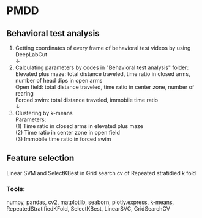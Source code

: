 # PMDD

## Behavioral test analysis
1. Getting coordinates of every frame of behavioral test videos by using DeepLabCut  
↓  
2. Calculating parameters by codes in "Behavioral test analysis" folder:  
Elevated plus maze: total distance traveled, time ratio in closed arms, number of head dips in open arms  
Open field: total distance traveled, time ratio in center zone, number of rearing  
Forced swim: total distance traveled, immobile time ratio  
↓  
3. Clustering by k-means  
Parameters:  
(1) Time ratio in closed arms in elevated plus maze  
(2) Time ratio in center zone in open field  
(3) Immobile time ratio in forced swim  
  
  
## Feature selection  
Linear SVM and SelectKBest in Grid search cv of Repeated stratidied k fold  
  
### Tools:  
numpy, pandas, cv2, matplotlib, seaborn, plotly.express, k-means, RepeatedStratifiedKFold, SelectKBest, LinearSVC, GridSearchCV
